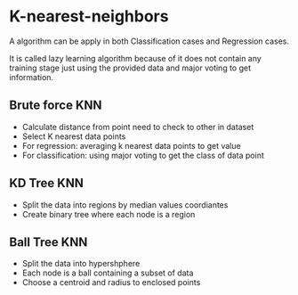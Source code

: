
# K-nearest-neighbors

A algorithm can be apply in both Classification cases and Regression cases. 

It is called lazy learning algorithm because of it does not contain any training stage just using the provided data and major voting to get information.

## Brute force KNN
- Calculate distance from point need to check to other in dataset
- Select K nearest data points
- For regression: averaging k nearest data points to get value
- For classification: using major voting to get the class of data point

## KD Tree KNN
- Split the data into regions by median values coordiantes
- Create binary tree where each node is a region

## Ball Tree KNN
- Split the data into hypershphere
- Each node is a ball containing a subset of data
- Choose a centroid and radius to enclosed points

